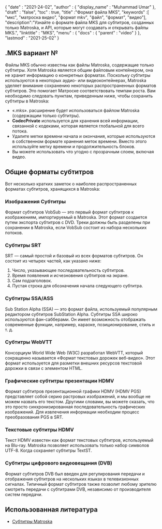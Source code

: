 {
  "date" : "2021-24-02",
  "author" : {
    "display_name" : "Muhammad Umar"
},
  "draft" : "false",
  "toc" : true,
  "title" :"Формат файла MKS",
  "keywords" :[ "мкс", "матроска видео", "формат mkv", "файл", "формат", "видео"],
  "description":"Узнайте о формате файла MKS для субтитров, созданных только Matroska, и API, которые могут создавать и открывать файлы MKS.",
  "linktitle" : "MKS",
  "menu" : {
    "docs" : {
      "parent" : "video"
}
},
  "lastmod" : "2021-25-02"
}

## .MKS вариант №

Файлы MKS обычно известны как файлы Matroska, содержащие только субтитры. Хотя Matroska является общим файловым контейнером, она не хранит информацию о конкретных форматах. Поскольку субтитры используются в некоторых аудио- или видеоконтейнерах, Matroska уделяет внимание сохранению некоторых распространенных форматов субтитров. Это помогает Матроске соответствовать темпам роста. Вам необходимо следовать пунктам, приведенным ниже, чтобы сохранить субтитры в Matroska:

- «.mks». расширение будет использоваться файлом Matroska (содержащим только субтитры).
- **CodecPrivate** используется для хранения всей информации, связанной с кодеками, которая является глобальной для всего потока.
- Удалите метки времени начала и окончания, которые используются в собственном формате хранения меток времени. Вместо этого используйте метку времени и продолжительность блоков.
- Вы можете использовать что угодно с прозрачным слоем, включая видео.

## Общие форматы субтитров

Вот несколько кратких заметок о наиболее распространенных форматах субтитров, хранящихся в Matroska:

### Изображения Субтитры
Формат субтитров VobSub — это первый формат субтитров к изображениям, импортируемый в Matroska. Этот формат создается путем экспорта субтитров с DVD. Треки должны быть разделены при сохранении в Matroska, если VobSub состоит из набора нескольких потоков.

### Субтитры SRT
SRT — самый простой и базовый из всех форматов субтитров. Он состоит из четырех частей, как указано ниже:
 



1. Число, указывающее последовательность субтитров.
2. Время появления и исчезновения субтитров на экране.
3. Сам подзаголовок.
4. Пустая строка для обозначения начала следующего субтитра.
 



### Субтитры SSA/ASS
Sub Station Alpha (SSA) — это формат файла, используемый популярным редактором субтитров SubStation Alpha. Субтитры SSA широко используются фан-сабберами. Он имеет возможность отображать современные функции, например, караоке, позиционирование, стиль и т. д.
 



### Субтитры WebVTT
Консорциум World Wide Web (W3C) разработал WebVTT, который сокращенно называется «Формат текстовых дорожек веб-видео». Этот формат используется для разметки внешних ресурсов текстовой дорожки в связи с элементом HTML.

### Графические субтитры презентации HDMV
Формат субтитров презентационной графики HDMV (HDMV PGS) представляет собой серию растровых изображений, и мы вообще не можем назвать его текстом. Другими словами, вы можете сказать, что это просто синхронизированная последовательность графических изображений. Для извлечения информации необходим процесс преобразования PGS в SRT.

### Текстовые субтитры HDMV
Текст HDMV известен как формат текстовых субтитров, используемый на Blu-ray. Matroska позволяет использовать только набор символов UTF-8. Когда сохраняет субтитры TextST.

### Субтитры цифрового видеовещания (DVB)
Формат субтитров DVB был введен для регулирования передачи и отображения субтитров на нескольких языках в телевизионных сигналах. Типичный формат субтитров также позволит любому зрителю смотреть передачи с субтитрами DVB, независимо от производителя систем передачи.


## Использованная литература ##

- [Субтитры Matroska](https://www.matroska.org/technical/subtitles.html)

